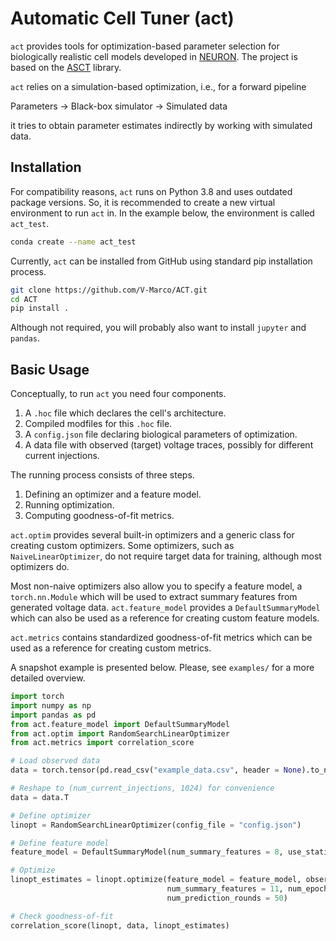 # Automatic Cell Tuner (act)

`act` provides tools for optimization-based parameter selection for biologically realistic cell models developed in [NEURON](https://neuron.yale.edu/neuron/). The project is based on the [ASCT](https://github.com/pbcanfield/ASCT) library.

`act` relies on a simulation-based optimization, i.e., for a forward pipeline

Parameters -> Black-box simulator -> Simulated data

it tries to obtain parameter estimates indirectly by working with simulated data.

## Installation

For compatibility reasons, `act` runs on Python 3.8 and uses outdated package versions. So, it is recommended to create a new virtual environment to run `act` in. In the example below, the environment is called `act_test`.

```bash
conda create --name act_test
```

Currently, `act` can be installed from GitHub using standard pip installation process.

```bash
git clone https://github.com/V-Marco/ACT.git
cd ACT
pip install .
```

Although not required, you will probably also want to install `jupyter` and `pandas`.

## Basic Usage

Conceptually, to run `act` you need four components.

1. A `.hoc` file which declares the cell's architecture.
2. Compiled modfiles for this `.hoc` file.
3. A `config.json` file declaring biological parameters of optimization.
4. A data file with observed (target) voltage traces, possibly for different current injections.

The running process consists of three steps.
1. Defining an optimizer and a feature model.
2. Running optimization.
3. Computing goodness-of-fit metrics.

`act.optim` provides several built-in optimizers and a generic class for creating custom optimizers. Some optimizers, such as `NaiveLinearOptimizer`, do not require target data for training, although most optimizers do.

Most non-naive optimizers also allow you to specify a feature model, a `torch.nn.Module` which will be used to extract summary features from generated voltage data. `act.feature_model` provides a `DefaultSummaryModel` which can also be used as a reference for creating custom feature models.

`act.metrics` contains standardized goodness-of-fit metrics which can be used as a reference for creating custom metrics. 

A snapshot example is presented below. Please, see `examples/` for a more detailed overview.

```python
import torch
import numpy as np
import pandas as pd
from act.feature_model import DefaultSummaryModel
from act.optim import RandomSearchLinearOptimizer
from act.metrics import correlation_score

# Load observed data
data = torch.tensor(pd.read_csv("example_data.csv", header = None).to_numpy()).float()

# Reshape to (num_current_injections, 1024) for convenience
data = data.T

# Define optimizer
linopt = RandomSearchLinearOptimizer(config_file = "config.json")

# Define feature model
feature_model = DefaultSummaryModel(num_summary_features = 8, use_statistics = True)

# Optimize
linopt_estimates = linopt.optimize(feature_model = feature_model, observed_data = data, 
                                   num_summary_features = 11, num_epochs = 100, 
                                   num_prediction_rounds = 50)

# Check goodness-of-fit
correlation_score(linopt, data, linopt_estimates)
```
